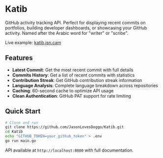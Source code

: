 # Katib

GitHub activity tracking API. Perfect for displaying recent commits on portfolios, building developer dashboards, or showcasing your GitHub activity. Named after the Arabic word for "writer" or "scribe".

Live example: [katib.jsn.cam](https://jasoncameron.dev/)

## Features

- **Latest Commit**: Get the most recent commit with full details
- **Commits History**: Get a list of recent commits with statistics  
- **Contribution Streak**: Get GitHub contribution streak information
- **Language Analysis**: Complete language breakdown across repositories
- **Caching**: 60-second cache to optimize API usage
- **Clean Authentication**: GitHub PAT support for rate limiting

## Quick Start

```bash
# Clone and run
git clone https://github.com/JasonLovesDoggo/Katib.git
cd Katib
echo "GITHUB_TOKEN=your_github_token" > .env
go run main.go
```

API available at `http://localhost:8080` with full documentation.
